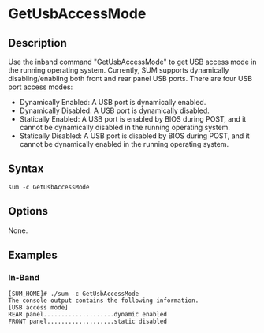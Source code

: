 # GetUsbAccessMode

## Description

Use the inband command "GetUsbAccessMode" to get USB access mode in the running operating system. Currently, SUM supports dynamically disabling/enabling both front and rear panel USB ports. There are four USB port access modes:

- Dynamically Enabled: A USB port is dynamically enabled.
- Dynamically Disabled: A USB port is dynamically disabled.
- Statically Enabled: A USB port is enabled by BIOS during POST, and it cannot be dynamically disabled in the running operating system.
- Statically Disabled: A USB port is disabled by BIOS during POST, and it cannot be dynamically enabled in the running operating system.

## Syntax

```
sum -c GetUsbAccessMode
```

## Options

None.

## Examples

### In-Band
```
[SUM_HOME]# ./sum -c GetUsbAccessMode
The console output contains the following information.
[USB access mode]
REAR panel....................dynamic enabled
FRONT panel...................static disabled
```

